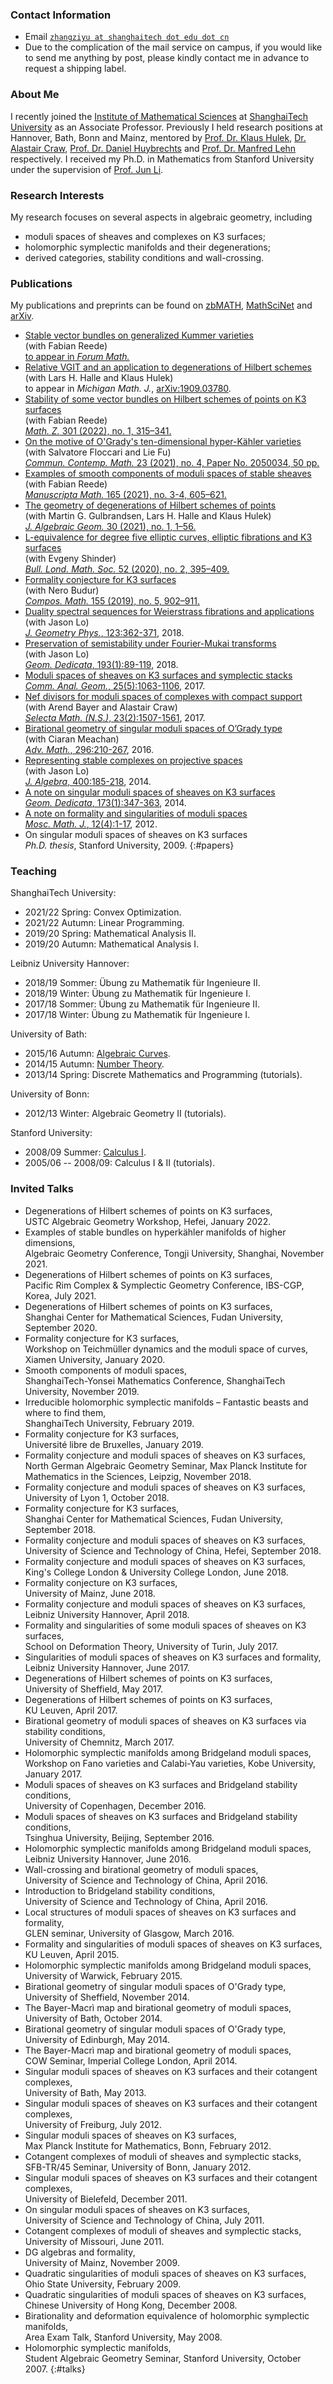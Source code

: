### Contact Information
* Email [`zhangziyu at shanghaitech dot edu dot cn`](mailto:zhangziyu@shanghaitech.edu.cn)
* Due to the complication of the mail service on campus, if you would like to send me anything by post, please kindly contact me in advance to request a shipping label.

### About Me
I recently joined the [Institute of Mathematical Sciences](http://ims.shanghaitech.edu.cn/ims_en/) at [ShanghaiTech University](http://www.shanghaitech.edu.cn/eng/) as an Associate Professor. Previously I held research positions at Hannover, Bath, Bonn and Mainz, mentored by [Prof. Dr. Klaus Hulek](http://www.iag.uni-hannover.de/hulek.html), [Dr. Alastair Craw](http://people.bath.ac.uk/ac886/), [Prof. Dr. Daniel Huybrechts](http://www.math.uni-bonn.de/~huybrech/) and [Prof. Dr. Manfred Lehn](http://www.agtz.mathematik.uni-mainz.de/topologie-und-geometrie/prof-dr-manfred-lehn/) respectively. I received my Ph.D. in Mathematics from Stanford University under the supervision of [Prof. Jun Li](http://math.stanford.edu/~jli/).

### Research Interests
My research focuses on several aspects in algebraic geometry, including
* moduli spaces of sheaves and complexes on K3 surfaces;
* holomorphic symplectic manifolds and their degenerations;
* derived categories, stability conditions and wall-crossing.

### Publications
My publications and preprints can be found on [zbMATH](https://zbmath.org/?q=ai:zhang.ziyu), [MathSciNet](http://www.ams.org/mathscinet/search/publications.html?pg4=AUCN&s4=Zhang%2C+Ziyu) and [arXiv](https://arxiv.org/find/grp_math/1/au:+Zhang_Ziyu/0/1/0/all/0/1).
* [Stable vector bundles on generalized Kummer varieties](./stable-sheaves-Kummer.pdf)  
(with Fabian Reede)  
[to appear in *Forum Math.*](https://doi.org/10.1515/forum-2021-0249)
* [Relative VGIT and an application to degenerations of Hilbert schemes](./relative-VGIT-degenerations.pdf)  
(with Lars H. Halle and Klaus Hulek)  
to appear in *Michigan Math. J.*, [arXiv:1909.03780](https://arxiv.org/abs/1909.03780).
* [Stability of some vector bundles on Hilbert schemes of points on K3 surfaces](./stable-Hilbert-K3.pdf)  
(with Fabian Reede)  
[*Math. Z.* 301 (2022), no. 1, 315–341.](https://doi.org/10.1007/s00209-021-02920-6)
* [On the motive of O'Grady's ten-dimensional hyper-Kähler varieties](./motive-OG10.pdf)  
(with Salvatore Floccari and Lie Fu)  
[*Commun. Contemp. Math.* 23 (2021), no. 4, Paper No. 2050034, 50 pp.](https://doi.org/10.1142/S0219199720500340)
* [Examples of smooth components of moduli spaces of stable sheaves](./moduli-smooth-components.pdf)  
(with Fabian Reede)  
[*Manuscripta Math.* 165 (2021), no. 3-4, 605–621.](https://doi.org/10.1007/s00229-020-01223-0)
* [The geometry of degenerations of Hilbert schemes of points](./geometry-degenerations-Hilbert.pdf)  
(with Martin G. Gulbrandsen, Lars H. Halle and Klaus Hulek)  
[*J. Algebraic Geom.* 30 (2021), no. 1, 1–56.](https://doi.org/10.1090/jag/765)
* [L-equivalence for degree five elliptic curves, elliptic fibrations and K3 surfaces](./L-equivalence-degree5.pdf)  
(with Evgeny Shinder)  
[*Bull. Lond. Math. Soc.* 52 (2020), no. 2, 395–409.](https://doi.org/10.1112/blms.12339)
* [Formality conjecture for K3 surfaces](./formality-conjecture.pdf)  
(with Nero Budur)  
[*Compos. Math.* 155 (2019), no. 5, 902–911.](https://doi.org/10.1112/s0010437x19007206)
* [Duality spectral sequences for Weierstrass fibrations and applications](./duality-spectral-sequences.pdf)  
(with Jason Lo)  
[*J. Geometry Phys.*, 123:362-371](https://doi.org/10.1016/j.geomphys.2017.09.016), 2018.
* [Preservation of semistability under Fourier-Mukai transforms](./preservation-semistability.pdf)  
(with Jason Lo)  
[*Geom. Dedicata*, 193(1):89-119](https://doi.org/10.1007/s10711-017-0255-8), 2018.
* [Moduli spaces of sheaves on K3 surfaces and symplectic stacks](./cotangent-complex.pdf)  
[*Comm. Anal. Geom.*, 25(5):1063-1106](https://doi.org/10.4310/CAG.2017.v25.n5.a6), 2017.
* [Nef divisors for moduli spaces of complexes with compact support](./nef-divisor-moduli.pdf)  
(with Arend Bayer and Alastair Craw)  
[*Selecta Math. (N.S.)*, 23(2):1507-1561](https://doi.org/10.1007/s00029-016-0298-y), 2017.
* [Birational geometry of singular moduli spaces of O’Grady type](./singular-MMP.pdf)  
(with Ciaran Meachan)  
[*Adv. Math.*, 296:210-267](https://doi.org/10.1016/j.aim.2016.02.036), 2016.
* [Representing stable complexes on projective spaces](./stable-complexes-projective.pdf)  
(with Jason Lo)  
[*J. Algebra*, 400:185-218](https://doi.org/10.1016/j.jalgebra.2013.11.013), 2014.
* [A note on singular moduli spaces of sheaves on K3 surfaces](./singular-2-divisible.pdf)  
[*Geom. Dedicata*, 173(1):347-363](https://doi.org/10.1007/s10711-013-9946-y), 2014.
* [A note on formality and singularities of moduli spaces](./formality-singularity.pdf)  
[*Mosc. Math. J.*, 12(4):1-17](https://doi.org/10.17323/1609-4514-2012-12-4-863-879), 2012.
* On singular moduli spaces of sheaves on K3 surfaces  
*Ph.D. thesis*, Stanford University, 2009.
{:#papers}

### Teaching
ShanghaiTech University:
* 2021/22 Spring:   Convex Optimization.
* 2021/22 Autumn:   Linear Programming.
* 2019/20 Spring:   Mathematical Analysis II.
* 2019/20 Autumn:   Mathematical Analysis I.

Leibniz University Hannover:
* 2018/19 Sommer:   Übung zu Mathematik für Ingenieure II.
* 2018/19 Winter:   Übung zu Mathematik für Ingenieure I.
* 2017/18 Sommer:   Übung zu Mathematik für Ingenieure II.
* 2017/18 Winter:   Übung zu Mathematik für Ingenieure I.

University of Bath:
* 2015/16 Autumn:   [Algebraic Curves](https://ziyuzhang.github.io/ma40188/).
* 2014/15 Autumn:   [Number Theory](https://ziyuzhang.github.io/ma40238/).
* 2013/14 Spring:   Discrete Mathematics and Programming (tutorials).

University of Bonn:
* 2012/13 Winter:   Algebraic Geometry II (tutorials).

Stanford University:
* 2008/09 Summer:   [Calculus I](https://ziyuzhang.github.io/math19/).
* 2005/06 -- 2008/09:   Calculus I & II (tutorials).

### Invited Talks
* Degenerations of Hilbert schemes of points on K3 surfaces,  
USTC Algebraic Geometry Workshop, Hefei, January 2022.
* Examples of stable bundles on hyperkähler manifolds of higher dimensions,  
Algebraic Geometry Conference, Tongji University, Shanghai, November 2021.
* Degenerations of Hilbert schemes of points on K3 surfaces,  
Pacific Rim Complex & Symplectic Geometry Conference, IBS-CGP, Korea, July 2021.
* Degenerations of Hilbert schemes of points on K3 surfaces,  
Shanghai Center for Mathematical Sciences, Fudan University, September 2020.
* Formality conjecture for K3 surfaces,  
Workshop on Teichmüller dynamics and the moduli space of curves, Xiamen University, January 2020.
* Smooth components of moduli spaces,  
ShanghaiTech-Yonsei Mathematics Conference, ShanghaiTech University, November 2019.
* Irreducible holomorphic symplectic manifolds – Fantastic beasts and where to find them,  
ShanghaiTech University, February 2019.
* Formality conjecture for K3 surfaces,  
Université libre de Bruxelles, January 2019.
* Formality conjecture and moduli spaces of sheaves on K3 surfaces,  
North German Algebraic Geometry Seminar, Max Planck Institute for Mathematics in the Sciences, Leipzig, November 2018.
* Formality conjecture and moduli spaces of sheaves on K3 surfaces,  
University of Lyon 1, October 2018.
* Formality conjecture for K3 surfaces,  
Shanghai Center for Mathematical Sciences, Fudan University, September 2018.
* Formality conjecture and moduli spaces of sheaves on K3 surfaces,  
University of Science and Technology of China, Hefei, September 2018.
* Formality conjecture and moduli spaces of sheaves on K3 surfaces,  
King's College London & University College London, June 2018.
* Formality conjecture on K3 surfaces,  
University of Mainz, June 2018.
* Formality conjecture and moduli spaces of sheaves on K3 surfaces,  
Leibniz University Hannover, April 2018.
* Formality and singularities of some moduli spaces of sheaves on K3 surfaces,  
School on Deformation Theory, University of Turin, July 2017.
* Singularities of moduli spaces of sheaves on K3 surfaces and formality,  
Leibniz University Hannover, June 2017.
* Degenerations of Hilbert schemes of points on K3 surfaces,  
University of Sheffield, May 2017.
* Degenerations of Hilbert schemes of points on K3 surfaces,  
KU Leuven, April 2017.
* Birational geometry of moduli spaces of sheaves on K3 surfaces via stability conditions,  
University of Chemnitz, March 2017.
* Holomorphic symplectic manifolds among Bridgeland moduli spaces,  
Workshop on Fano varieties and Calabi-Yau varieties, Kobe University, January 2017.
* Moduli spaces of sheaves on K3 surfaces and Bridgeland stability conditions,  
University of Copenhagen, December 2016.
* Moduli spaces of sheaves on K3 surfaces and Bridgeland stability conditions,  
Tsinghua University, Beijing, September 2016.
* Holomorphic symplectic manifolds among Bridgeland moduli spaces,  
Leibniz University Hannover, June 2016.
* Wall-crossing and birational geometry of moduli spaces,  
University of Science and Technology of China, April 2016.
* Introduction to Bridgeland stability conditions,  
University of Science and Technology of China, April 2016.
* Local structures of moduli spaces of sheaves on K3 surfaces and formality,  
GLEN seminar, University of Glasgow, March 2016.
* Formality and singularities of moduli spaces of sheaves on K3 surfaces,  
KU Leuven, April 2015.
* Holomorphic symplectic manifolds among Bridgeland moduli spaces,  
University of Warwick, February 2015.
* Birational geometry of singular moduli spaces of O'Grady type,  
University of Sheffield, November 2014.
* The Bayer-Macrì map and birational geometry of moduli spaces,  
University of Bath, October 2014.
* Birational geometry of singular moduli spaces of O'Grady type,  
University of Edinburgh, May 2014.
* The Bayer-Macrì map and birational geometry of moduli spaces,  
COW Seminar, Imperial College London, April 2014.
* Singular moduli spaces of sheaves on K3 surfaces and their cotangent complexes,  
University of Bath, May 2013.
* Singular moduli spaces of sheaves on K3 surfaces and their cotangent complexes,  
University of Freiburg, July 2012.
* Singular moduli spaces of sheaves on K3 surfaces,  
Max Planck Institute for Mathematics, Bonn, February 2012.
* Cotangent complexes of moduli of sheaves and symplectic stacks,  
SFB-TR/45 Seminar, University of Bonn, January 2012.
* Singular moduli spaces of sheaves on K3 surfaces and their cotangent complexes,  
University of Bielefeld, December 2011.
* On singular moduli spaces of sheaves on K3 surfaces,  
University of Science and Technology of China, July 2011.
* Cotangent complexes of moduli of sheaves and symplectic stacks,  
University of Missouri, June 2011.
* DG algebras and formality,  
University of Mainz, November 2009.
* Quadratic singularities of moduli spaces of sheaves on K3 surfaces,  
Ohio State University, February 2009.
* Quadratic singularities of moduli spaces of sheaves on K3 surfaces,  
Chinese University of Hong Kong, December 2008.
* Birationality and deformation equivalence of holomorphic symplectic manifolds,  
Area Exam Talk, Stanford University, May 2008.
* Holomorphic symplectic manifolds,  
Student Algebraic Geometry Seminar, Stanford University, October 2007.
{:#talks}
